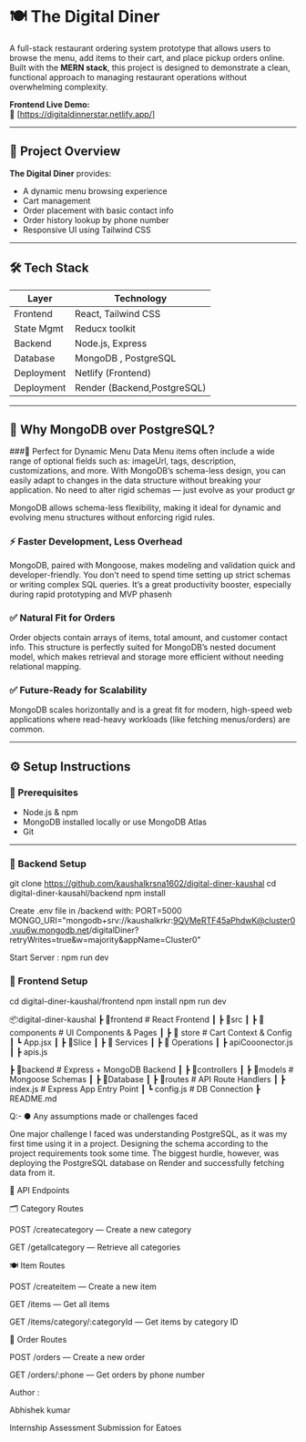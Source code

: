 # 🍽️ The Digital Diner

A full-stack restaurant ordering system prototype that allows users to browse the menu, add items to their cart, and place pickup orders online. Built with the **MERN stack**, this project is designed to demonstrate a clean, functional approach to managing restaurant operations without overwhelming complexity.

**Frontend Live Demo:**  
🔗 [https://digitaldinnerstar.netlify.app/]

---

## 📌 Project Overview

**The Digital Diner** provides:

- A dynamic menu browsing experience
- Cart management
- Order placement with basic contact info
- Order history lookup by phone number
- Responsive UI using Tailwind CSS

---

## 🛠️ Tech Stack

| Layer         | Technology                |
|--------------|---------------------------|
| Frontend     | React, Tailwind CSS       |
| State Mgmt   |   Reducx toolkit          |
| Backend      | Node.js, Express          |
| Database     | MongoDB , PostgreSQL      |
| Deployment   | Netlify (Frontend)        |
| Deployment   |Render (Backend,PostgreSQL)|

---

## 🧠 Why MongoDB over PostgreSQL?

###🍔 Perfect for Dynamic Menu Data
Menu items often include a wide range of optional fields such as:
imageUrl, tags, description, customizations, and more.
With MongoDB’s schema-less design, you can easily adapt to changes in the data structure without breaking your application. No need to alter rigid schemas — just evolve as your product gr

MongoDB allows schema-less flexibility, making it ideal for dynamic and evolving menu structures without enforcing rigid rules.

### ⚡ Faster Development, Less Overhead
MongoDB, paired with Mongoose, makes modeling and validation quick and developer-friendly. You don’t need to spend time setting up strict schemas or writing complex SQL queries. It’s a great productivity booster, especially during rapid prototyping and MVP phasenh

### ✅ Natural Fit for Orders
Order objects contain arrays of items, total amount, and customer contact info. This structure is perfectly suited for MongoDB’s nested document model, which makes retrieval and storage more efficient without needing relational mapping.

### ✅ Future-Ready for Scalability
MongoDB scales horizontally and is a great fit for modern, high-speed web applications where read-heavy workloads (like fetching menus/orders) are common.

---

## ⚙️ Setup Instructions

### 🧪 Prerequisites

- Node.js & npm
- MongoDB installed locally or use MongoDB Atlas
- Git

---

### 🔧 Backend Setup


git clone https://github.com/kaushalkrsna1602/digital-diner-kaushal
cd digital-diner-kausahl/backend
npm install

Create .env file in /backend with:
PORT=5000
MONGO_URI="mongodb+srv://kaushalkrkr:9QVMeRTF45aPhdwK@cluster0.vuu6w.mongodb.net/digitalDiner?retryWrites=true&w=majority&appName=Cluster0"

Start Server : npm run dev


### 🔧 Frontend Setup

cd digital-diner-kaushal/frontend
npm install
npm run dev 

📦digital-diner-kaushal
 ┣ 📂frontend           # React Frontend
 ┃ ┣ 📂src
 ┃   ┣ 📂components     # UI Components & Pages
 ┃   ┣ 📂 store       # Cart Context & Config
 ┃   ┗ App.jsx
 ┃   ┣ 📂Slice
 ┃  ┣ 📂 Services
 ┃     ┣ 📂 Operations
 ┃      ┣ apiCooonector.js
 ┃      ┣ apis.js
       
       
 ┣ 📂backend           # Express + MongoDB Backend
 ┃   ┣ 📂controllers
 ┃   ┣ 📂models         # Mongoose Schemas
 ┃   ┣ 📂Database
 ┃   ┣ 📂routes         # API Route Handlers
 ┃   ┣ index.js        # Express App Entry Point
 ┃   ┗ config.js        # DB Connection
 ┣ README.md


Q:- ● Any assumptions made or challenges faced

One major challenge I faced was understanding PostgreSQL, as it was my first time using it in a project. Designing the schema according to the project requirements took some time. The biggest hurdle, however, was deploying the PostgreSQL database on Render and successfully fetching data from it.


📡 API Endpoints

🗂️ Category Routes

POST /createcategory — Create a new category

GET /getallcategory — Retrieve all categories

🍽️ Item Routes

POST /createitem — Create a new item

GET /items — Get all items

GET /items/category/:categoryId — Get items by category ID

🛒 Order Routes

POST /orders — Create a new order

GET /orders/:phone — Get orders by phone number

Author : 

Abhishek kumar

Internship Assessment Submission for Eatoes
